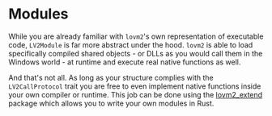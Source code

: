 # Modules

While you are already familiar with `lovm2`'s own representation of executable code, `LV2Module` is far more abstract under the hood. `lovm2` is able to load specifically compiled shared objects - or DLLs as you would call them in the Windows world - at runtime and execute real native functions as well.

And that's not all. As long as your structure complies with the `LV2CallProtocol` trait you are free to even implement native functions inside your own compiler or runtime. This job can be done using the [lovm2_extend](https://github.com/lausek/lovm2/blob/master/README-extend.md) package which allows you to write your own modules in Rust.
